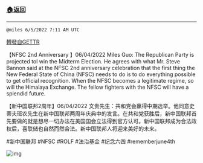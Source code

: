 ###  [:house:返回](README.md)
---


`@miles 6/5/2022 7:11 AM UTC`

[轉發自GETTR](https://gettr.com/post/p1crq1q5be0)

【NFSC 2nd Anniversary 】06/04/2022 Miles Guo: The Republican Party is projected tol win the Midterm Election. He agrees with what Mr. Steve Bannon said at the NFSC 2nd anniversary celebration that the first thing the New Federal State of China (NFSC) needs to do is to do everything possible to get official recognition. When the NFSC becomes a legitimate regime, so will the Himalaya Exchange. The fellow fighters with the NFSC will have a splendid future. 

【新中国联邦2周年】06/04/2022
文贵先生：共和党会赢得中期选举。他同意史蒂夫班农先生在新中国联邦两周年庆典中的发言。在共和党获胜后，新中国联邦首先要做的就是想尽一切办法在美国国会立法得到官方认可。新中国联邦成为合法政权后，喜联储也自然而然合法。新中国联邦人将迎来美好的未来。

#新中国联邦 #NFSC  #ROLF #法治基金 #纪念六四 #rememberjune4th



![img](https://media.gettr.com/group15/getter/2022/06/05/07/f24bff51-8cd0-e566-ddde-5324ac5e1274/out.jpg)
